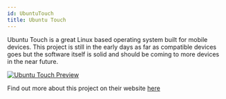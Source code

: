 ```yaml
---
id: UbuntuTouch
title: Ubuntu Touch
---
```


Ubuntu Touch is a great Linux based operating system built for mobile devices. This project is still in the early days as far as compatible devices goes but the software itself is solid and should be coming to more devices in the near future.

[<img alt="Ubuntu Touch Preview" src="/img/UbuntuTouch.png" />](https://ubuntu-touch.io/)

Find out more about this project on their website [here](https://ubuntu-touch.io/)